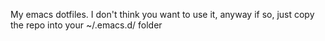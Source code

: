 My emacs dotfiles.
I don't think you want to use it, anyway if so, just copy the repo into your ~/.emacs.d/ folder
